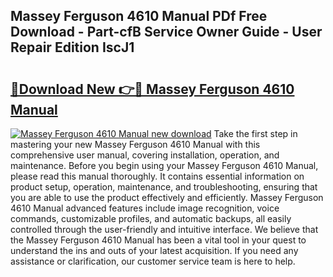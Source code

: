 ## Massey Ferguson 4610 Manual PDf Free Download - Part-cfB Service Owner Guide - User Repair Edition IscJ1

# <h2><a href="http://bc92455.oget.top/?id=Massey+Ferguson+4610+Manual">🔗Download New 👉🔴 Massey Ferguson 4610 Manual</a></h2>

[![Massey Ferguson 4610 Manual new download](https://i.imgur.com/5g1atiW.png)](http://bc92455.oget.top/?id=Massey+Ferguson+4610+Manual)
Take the first step in mastering your new Massey Ferguson 4610 Manual with this comprehensive user manual, covering installation, operation, and maintenance. Before you begin using your Massey Ferguson 4610 Manual, please read this manual thoroughly. It contains essential information on product setup, operation, maintenance, and troubleshooting, ensuring that you are able to use the product effectively and efficiently. Massey Ferguson 4610 Manual advanced features include image recognition, voice commands, customizable profiles, and automatic backups, all easily controlled through the user-friendly and intuitive interface. We believe that the Massey Ferguson 4610 Manual has been a vital tool in your quest to understand the ins and outs of your latest acquisition. If you need any assistance or clarification, our customer service team is here to help.
